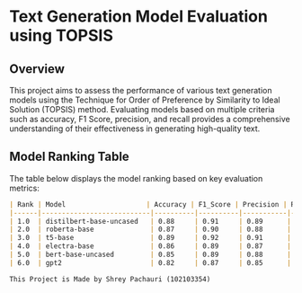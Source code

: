 # Text Generation Model Evaluation using TOPSIS

## Overview

This project aims to assess the performance of various text generation models using the Technique for Order of Preference by Similarity to Ideal Solution (TOPSIS) method. Evaluating models based on multiple criteria such as accuracy, F1 Score, precision, and recall provides a comprehensive understanding of their effectiveness in generating high-quality text.

## Model Ranking Table

The table below displays the model ranking based on key evaluation metrics:

```markdown
| Rank | Model                    | Accuracy | F1_Score | Precision | Recall |
|------|---------------------------|----------|----------|-----------|--------|
| 1.0  | distilbert-base-uncased   | 0.88     | 0.91     | 0.89      | 0.90   |
| 2.0  | roberta-base              | 0.87     | 0.90     | 0.88      | 0.89   |
| 3.0  | t5-base                   | 0.89     | 0.92     | 0.91      | 0.80   |
| 4.0  | electra-base              | 0.86     | 0.89     | 0.87      | 0.88   |
| 5.0  | bert-base-uncased         | 0.85     | 0.89     | 0.88      | 0.87   |
| 6.0  | gpt2                      | 0.82     | 0.87     | 0.85      | 0.84   |

This Project is Made by Shrey Pachauri (102103354)
